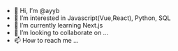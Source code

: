 - 👋 Hi, I’m @ayyb
- 👀 I’m interested in Javascript(Vue,React), Python, SQL
- 🌱 I’m currently learning Next.js
- 💞️ I’m looking to collaborate on ...
- 📫 How to reach me ...

<!---
ayyb/ayyb is a ✨ special ✨ repository because its `README.md` (this file) appears on your GitHub profile.
You can click the Preview link to take a look at your changes.
--->
